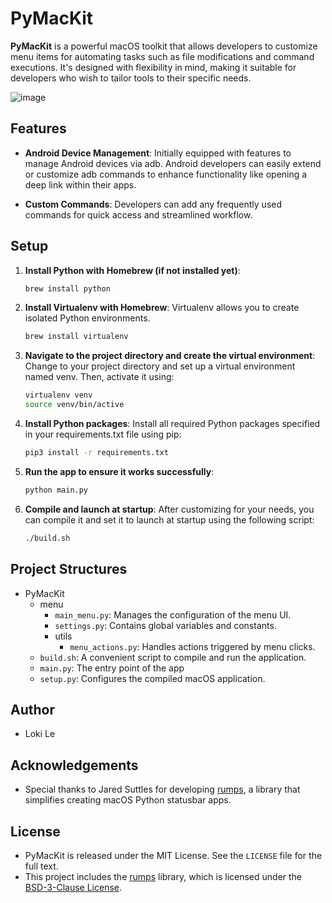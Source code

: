 # PyMacKit

**PyMacKit** is a powerful macOS toolkit that allows developers to customize menu items for automating tasks such as file modifications and command executions. It's designed with flexibility in mind, making it suitable for developers who wish to tailor tools to their specific needs.

![image](https://github.com/lokile/PyMacKit/assets/107489661/c3c179ca-188c-4092-b5cd-3cf751233f86)




## Features
- **Android Device Management**: Initially equipped with features to manage Android devices via adb. Android developers can easily extend or customize adb commands to enhance functionality like opening a deep link within their apps.

- **Custom Commands**: Developers can add any frequently used commands for quick access and streamlined workflow.

## Setup
1. **Install Python with Homebrew (if not installed yet)**:
   ```bash
   brew install python
2. **Install Virtualenv with Homebrew**: Virtualenv allows you to create isolated Python environments.
    ```bash
    brew install virtualenv
3. **Navigate to the project directory and create the virtual environment**: Change to your project directory and set up a virtual environment named venv. Then, activate it using:
   ```bash
   virtualenv venv
   source venv/bin/active
4. **Install Python packages**: Install all required Python packages specified in your requirements.txt file using pip:
   ```bash
   pip3 install -r requirements.txt
5. **Run the app to ensure it works successfully**:
   ```bash
   python main.py
   
6. **Compile and launch at startup**: After customizing for your needs, you can compile it and set it to launch at startup using the following script:
   ```bash
   ./build.sh
   
## Project Structures
- PyMacKit
  - menu
    - `main_menu.py`: Manages the configuration of the menu UI.
    - `settings.py`: Contains global variables and constants.
    - utils
      - `menu_actions.py`: Handles actions triggered by menu clicks.
  - `build.sh`: A convenient script to compile and run the application.
  - `main.py`: The entry point of the app
  - `setup.py`: Configures the compiled macOS application.

## Author
- Loki Le

## Acknowledgements
- Special thanks to Jared Suttles for developing [rumps](https://github.com/jaredks/rumps), a library that simplifies creating macOS Python statusbar apps. 

## License
- PyMacKit is released under the MIT License. See the `LICENSE` file for the full text.
- This project includes the [rumps](https://github.com/jaredks/rumps) library, which is licensed under the [BSD-3-Clause License](https://github.com/jaredks/rumps/blob/master/LICENSE).
